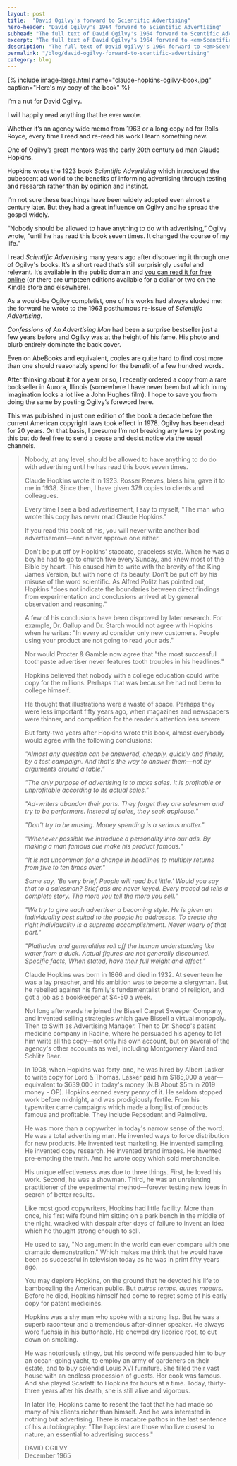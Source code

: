 ```yaml
---
layout: post
title:  "David Ogilvy's forward to Scientific Advertising"
hero-header: "David Ogilvy's 1964 forward to Scientific Advertising"
subhead: "The full text of David Ogilvy's 1964 forward to Scentific Advertising by his mentor Claude Hopkins. I bought an overpriced copy of the book so that you don't have to."
excerpt: "The full text of David Ogilvy's 1964 forward to <em>Scentific Advertising</em> by his mentor Claude Hopkins. I bought an overpriced copy of the book so that you don't have to."
description: "The full text of David Ogilvy's 1964 forward to <em>Scentific Advertising</em> by his mentor Claude Hopkins. I bought an overpriced copy of the book so that you don't have to."
permalink: "/blog/david-ogilvy-forward-to-scentific-advertising"
category: blog
---
```


{% include image-large.html name="claude-hopkins-ogilvy-book.jpg" caption="Here's my copy of the book" %}


I’m a nut for David Ogilvy.

I will happily read anything that he ever wrote.

Whether it’s an agency wide memo from 1963 or a long copy ad for Rolls Royce, every time I read and re-read his work I learn something new.

One of Ogilvy’s great mentors was the early 20th century ad man Claude Hopkins.

Hopkins wrote the 1923 book <em>Scientific Advertising</em> which introduced the pubescent ad world to the benefits of informing advertising through testing and research rather than by opinion and instinct<!--more-->.

I’m not sure these teachings have been widely adopted even almost a century later. But they had a great influence on Ogilvy and he spread the gospel widely.

“Nobody should be allowed to have anything to do with advertising,” Ogilvy wrote, “until he has read this book seven times. It changed the course of my life."

I read <em>Scientific Advertising</em> many years ago after discovering it through one of Ogilvy's books. It’s a short read that’s still surprisingly useful and relevant. It’s available in the public domain and <a href="https://draytonbird.com/wp-content/uploads/2012/08/Hopkins_Scientific_Advtg.pdf"> you can read it for free online</a> (or there are umpteen editions available for a dollar or two on the Kindle store and elsewhere).

As a would-be Ogilvy completist, one of his works had always eluded me: the forward he wrote to the 1963 posthumous re-issue of <em>Scientific Advertising</em>.

<em>Confessions of An Advertising Man</em> had been a surprise bestseller just a few years before and Ogilvy was at the height of his fame. His photo and blurb entirely dominate the back cover.

Even on AbeBooks and equivalent, copies are quite hard to find cost more than one should reasonably spend for the benefit of a few hundred words.

After thinking about it for a year or so, I recently ordered a copy from a rare bookseller in Aurora, Illinois (somewhere I have never been but which in my imagination looks a lot like a John Hughes film). I hope to save you from doing the same by posting Ogilvy’s foreword here.

This was published in just one edition of the book a decade before the current American copyright laws took effect in 1978. Ogilvy has been dead for 20 years. On that basis, I presume I’m not breaking any laws by posting this but do feel free to send a cease and desist notice via the usual channels.
<blockquote class="long">
<p>
Nobody, at any level, should be allowed to have anything to do do with advertising until he has read this book seven times.
</p>
<p>
Claude Hopkins wrote it in 1923. Rosser Reeves, bless him, gave it to me in 1938. Since then, I have given 379 copies to clients and colleagues.
</p>
<p>
Every time I see a bad advertisement, I say to myself, "The man who wrote this copy has never read Claude Hopkins."
</p>
<p>
If you read this book of his, you will never write another bad advertisement—and never approve one either.
</p>
<p>
Don't be put off by Hopkins' staccato, graceless style. When he was a boy he had to go to church five every Sunday, and knew most of the Bible by heart. This caused him to write with the brevity of the King James Version, but with none of its beauty.
Don't be put off by his misuse of the word scientific. As Alfred Politz has pointed out, Hopkins "does not indicate the boundaries between direct findings from experimentation and conclusions arrived at by general observation and reasoning."
</p>
<p>
A few of his conclusions have been disproved by later research. For example, Dr. Gallup and Dr. Starch would not agree with
Hopkins when he writes: "In every ad consider only new customers. People using your product are not going to read your  ads."
</p>
<p>
Nor would Procter & Gamble now agree that "the most successful toothpaste advertiser never features tooth troubles in his headlines."
</p>
<p>
Hopkins believed that nobody with a college education could write copy for the millions. Perhaps that was because he had not been to college himself.
</p>
<p>
He thought that illustrations were a waste of space. Perhaps they were less important fifty years ago, when magazines and newspapers were thinner, and competition for the reader's attention less severe.
</p>
<p>
But forty-two years after Hopkins wrote this book, almost everybody would agree with the following conclusions:
</p>
<p>
<em>
"Almost any question can be answered, cheaply, quickly and finally, by a test campaign. And that's the way to answer them—not by arguments around a table."
</em>
</p>
<p>
<em>
"The only purpose of advertising is to make sales. It is profitable or unprofitable according to its actual sales."
</em>
</p>

<p>
<em>
"Ad-writers abandon their parts. They forget they are salesmen and try to be performers. Instead of sales, they seek applause."
</em>
</p>


<p>
<em>
"Don't try to be musing. Money spending is a serious matter."
</em>
</p>

<p>
<em>
"Whenever possible we introduce a personality into our ads. By making a man famous cue make his product famous."
</em>
</p>


<p>
<em>
“It is not uncommon for a change in headlines to multiply returns from five to ten times over."
</em>
</p>



<p>
<em>
Some say, 'Be very brief. People will read but little.' Would you say that to a salesman? Brief ads are never keyed. Every traced ad tells a complete story. The more you tell the more you sell."
</em>
</p>


<p>
<em>
"We try to give each advertiser a becoming style. He is given an individuality best suited to the people he addresses. To create the right individuality is a supreme accomplishment. Never weary of that part."
</em>
</p>

<p>
<em>
"Platitudes and generalities roll off the human understanding like water from a duck.
Actual figures are not generally discounted. Specific facts, When stated, have their full weight and effect."
</em>
</p>
<p>
Claude Hopkins was born in 1866 and died in 1932. At seventeen he was a lay preacher, and his ambition was to become a clergyman. But he rebelled against his family's fundamentalist brand of religion, and got a job as a bookkeeper at $4-50 a week.
</p>
<p>
Not long afterwards he joined the Bissell Carpet Sweeper Company, and invented selling strategies which gave Bissell a virtual monopoly. Then to Swift as Advertising Manager. Then to Dr.  Shoop's patent medicine company in Racine, where he persuaded his agency to let him write all the copy—not only his own account, but on several of the agency's other accounts as well, including Montgomery Ward and Schlitz Beer.
</p>
<p>
In 1908, when Hopkins was forty-one, he was hired by Albert Lasker to write copy for Lord & Thomas. Lasker paid him $185,000 a year—equivalent to $639,000 in today's money (N.B About $5m in 2019 money - OP). Hopkins earned every penny of it. He seldom stopped work before midnight, and was prodigiously fertile. From his typewriter came campaigns which made a long list of products famous and profitable. They include Pepsodent and Palmolive.
</p>
<p>
He was more than a copywriter in today's narrow sense of the word. He was a total advertising man. He invented ways to force distribution for new products. He invented test marketing. He invented sampling. He invented copy research. He invented brand images. He invented pre-empting the truth. And he wrote copy which sold merchandise.
</p>
<p>
His unique effectiveness was due to three things. First, he loved his work. Second, he was a showman. Third, he was an unrelenting practitioner of the experimental method—forever testing new ideas in search of better results.
</p>
<p>
Like most good copywriters, Hopkins had little facility. More than once, his first wife found him sitting on a park bench in the middle of the night, wracked with despair after days of failure to invent an idea which he thought strong enough to sell.
</p>
<p>
He used to say, "No argument in the world can ever compare with one dramatic demonstration." Which makes me think that he would have been as successful in television today as he was in print fifty years ago.
</p>
<p>
You may deplore Hopkins, on the ground that he devoted his life to bamboozling the American public. But <em>autres temps, autres moeurs</em>. Before he died, Hopkins himself had come to regret some of his early copy for patent medicines.
</p>
<p>
Hopkins was a shy man who spoke with a strong lisp. But he was a superb raconteur and a tremendous after-dinner speaker. He always wore fuchsia in his buttonhole. He chewed dry licorice root, to cut down on smoking.
</p>
<p>
He was notoriously stingy, but his second wife persuaded him to buy an ocean-going yacht, to employ an army of gardeners on their estate, and to buy splendid Louis XVI furniture. She filled their vast house with an endless procession of guests. Her cook was famous. And she played Scarlatti to Hopkins for hours at a time. Today, thirty-three years after his death, she is still alive and vigorous.
</p>
<p>
In later life, Hopkins came to resent the fact that he had made so many of his clients richer than himself. And he was interested in nothing but advertising. There is macabre pathos in the last sentence of his autobiography: "The happiest are those who live closest to nature, an essential to advertising success."
</p>
<p>
DAVID OGILVY<br />
December 1965
</p>
</blockquote>
